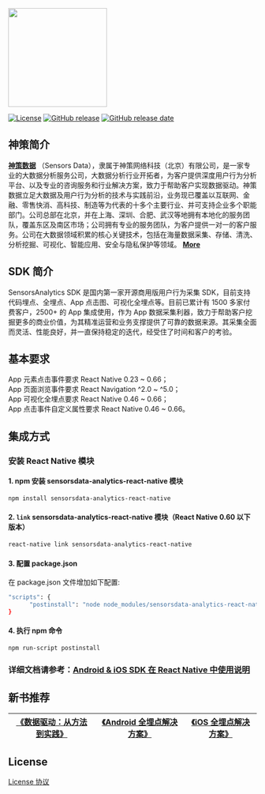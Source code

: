 <img src="https://ow-file.sensorsdata.cn/www/home/header/sensors_header_icon.svg" width="200" >

[![License](https://img.shields.io/github/license/sensorsdata/sa-sdk-android.svg)](https://github.com/sensorsdata/sa-sdk-android/blob/master/LICENSE)
[![GitHub release](https://img.shields.io/github/tag/sensorsdata/sa-sdk-cpp.svg?label=release)](https://github.com/sensorsdata/sa-sdk-cpp/releases)
[![GitHub release date](https://img.shields.io/github/release-date/sensorsdata/sa-sdk-cpp.svg)](https://github.com/sensorsdata/sa-sdk-cpp/releases)

## 神策简介

[**神策数据**](https://www.sensorsdata.cn/)
（Sensors Data），隶属于神策网络科技（北京）有限公司，是一家专业的大数据分析服务公司，大数据分析行业开拓者，为客户提供深度用户行为分析平台、以及专业的咨询服务和行业解决方案，致力于帮助客户实现数据驱动。神策数据立足大数据及用户行为分析的技术与实践前沿，业务现已覆盖以互联网、金融、零售快消、高科技、制造等为代表的十多个主要行业、并可支持企业多个职能部门。公司总部在北京，并在上海、深圳、合肥、武汉等地拥有本地化的服务团队，覆盖东区及南区市场；公司拥有专业的服务团队，为客户提供一对一的客户服务。公司在大数据领域积累的核心关键技术，包括在海量数据采集、存储、清洗、分析挖掘、可视化、智能应用、安全与隐私保护等领域。 [**More**](https://www.sensorsdata.cn/about/aboutus.html)


## SDK 简介

SensorsAnalytics SDK 是国内第一家开源商用版用户行为采集 SDK，目前支持代码埋点、全埋点、App 点击图、可视化全埋点等。目前已累计有 1500 多家付费客户，2500+ 的 App 集成使用，作为 App 数据采集利器，致力于帮助客户挖掘更多的商业价值，为其精准运营和业务支撑提供了可靠的数据来源。其采集全面而灵活、性能良好，并一直保持稳定的迭代，经受住了时间和客户的考验。

## 基本要求
App 元素点击事件要求 React Native 0.23 ~ 0.66；  
App 页面浏览事件要求 React Navigation ^2.0 ~ ^5.0；  
App 可视化全埋点要求 React Native 0.46 ~ 0.66；  
App 点击事件自定义属性要求 React Native 0.46 ~ 0.66。

## 集成方式
### 安装 React Native 模块

#### 1. npm 安装 sensorsdata-analytics-react-native 模块

```sh
npm install sensorsdata-analytics-react-native
```

#### 2. `link` sensorsdata-analytics-react-native 模块（React Native 0.60 以下版本）

```sh
react-native link sensorsdata-analytics-react-native
```
#### 3. 配置 package.json
在 package.json 文件增加如下配置:
```sh
"scripts": {
      "postinstall": "node node_modules/sensorsdata-analytics-react-native/SensorsDataRNHook.js -run"
}
```

#### 4. 执行 npm 命令
   ```sh
   npm run-script postinstall
   ```

### 详细文档请参考：[Android & iOS SDK 在 React Native 中使用说明](https://www.sensorsdata.cn/manual/sdk_reactnative.html)


## 新书推荐

| [《数据驱动：从方法到实践》](https://item.jd.com/12322322.html) | [《Android 全埋点解决方案》](https://item.jd.com/12574672.html) | [《iOS 全埋点解决方案》](https://item.jd.com/12867068.html)
| ------ | ------ | ------ |

## License
[License 协议](https://github.com/sensorsdata/react-native-sensors-analytics/blob/master/LICENSE)
